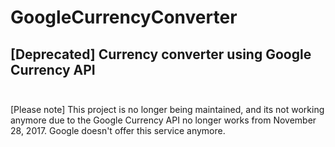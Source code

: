 # GoogleCurrencyConverter
## [Deprecated] Currency converter using Google Currency API <br> <br>

[Please note] 
This project is no longer being maintained, and its not working anymore due to the Google Currency API no longer works from November 28, 2017. Google doesn't offer this service anymore.

